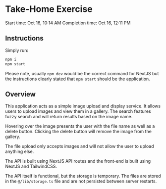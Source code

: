 # Take-Home Exercise

Start time: Oct 16, 10:14 AM
Completion time: Oct 16, 12:11 PM

## Instructions

Simply run:
```bash
npm i
npm start
```

Please note, usually `npm dev` would be the correct command for NextJS but the instructions clearly stated that `npm start` should be the application.

## Overview

This application acts as a simple image upload and display service. It allows users to upload images and view them in a gallery. The search features fuzzy search and will return results based on the image name.

Hovering over the image presents the user with the file name as well as a delete button. Clicking the delete button will remove the image from the gallery.

The file upload only accepts images and will not allow the user to upload anything else.

The API is built using NextJS API routes and the front-end is built using NextJS and TailwindCSS.

The API itself is functional, but the storage is temporary. The files are stored in the `@/lib/storage.ts` file and are not persisted between server restarts.

